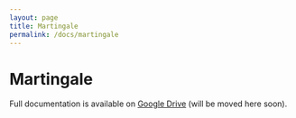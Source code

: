 ```yaml
---
layout: page
title: Martingale
permalink: /docs/martingale
---
```


# Martingale

Full documentation is available on [Google Drive](https://docs.google.com/document/d/1ww1M97H54IBwtCKZDhxtqsTsrtEMKofXHMEWMGCyZNs) (will be moved here soon).
